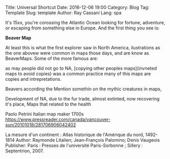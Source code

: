 Title: Universal Shortcut
Date: 2016-12-06 19:00
Category: Blog
Tag: Template
Slug: template
Author: Ray Cassani
Lang: spa

It's 15xx, you're corossing the Atlantic Ocean looking for fortune, adventure, or escaping from something else in Europe. And the first thing you see is:

**Beaver Map**

At least this is what the first explorer saw in North America, ilustrations as the one abovew were common in maps those days, and are know as BeaverMaps.
Some of the more famous are:


 as may people did not go to NA, [copying other peoples maps](invneted maps to avoid copies) was a common practice  many of this maps are copies and intrepretations.

Beavers according the
Mention somethin on the mythic creatures in maps,

Development of NA, due to the fur trade, almost extinted, now recovering it's place, Maps that related to the health

Paolo Petrini Italian map maker 1700s
https://www.pressreader.com/canada/vancouver-sun/20101018/281706906042402

La mesure d'un continent : Atlas historique de l'Amérique du nord, 1492-1814
Author: 	Raymonde Litalien; Jean-François Palomino; Denis Vaugeois
Publisher: 	Paris : Presses de l'université Paris-Sorbonne ; Sillery : Septentrion, 2007.
